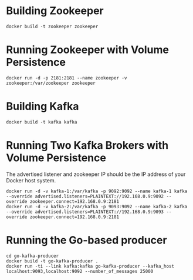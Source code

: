 # Building Zookeeper

    docker build -t zookeeper zookeeper

# Running Zookeeper with Volume Persistence

    docker run -d -p 2181:2181 --name zookeeper -v zookeeper:/var/zookeeper zookeeper

# Building Kafka

    docker build -t kafka kafka

# Running Two Kafka Brokers with Volume Persistence

The advertised listener and zookeeper IP should be the IP address of your Docker host system.

    docker run -d -v kafka-1:/var/kafka -p 9092:9092 --name kafka-1 kafka --override advertised.listeners=PLAINTEXT://192.168.0.9:9092 --override zookeeper.connect=192.168.0.9:2181
    docker run -d -v kafka-2:/var/kafka -p 9093:9092 --name kafka-2 kafka --override advertised.listeners=PLAINTEXT://192.168.0.9:9093 --override zookeeper.connect=192.168.0.9:2181

# Running the Go-based producer

    cd go-kafka-producer
    docker build -t go-kafka-producer .
    docker run -ti --link kafka:kafka go-kafka-producer --kafka_host localhost:9093,localhost:9092 --number_of_messages 25000

